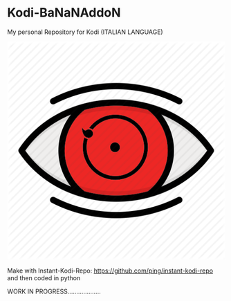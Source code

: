 # Kodi-BaNaNAddoN
My personal Repository for Kodi (ITALIAN LANGUAGE)

![Alt text](https://raw.githubusercontent.com/JonnyBanana/Kodi-BaNaNAddoN/master/.github/templates/icon.png)


 Make with Instant-Kodi-Repo: https://github.com/ping/instant-kodi-repo  and then coded in python
 
 
WORK IN PROGRESS...................
